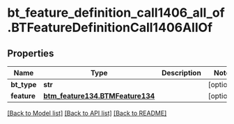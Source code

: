 # bt_feature_definition_call1406_all_of.BTFeatureDefinitionCall1406AllOf

## Properties
Name | Type | Description | Notes
------------ | ------------- | ------------- | -------------
**bt_type** | **str** |  | [optional] 
**feature** | [**btm_feature134.BTMFeature134**](BTMFeature134.md) |  | [optional] 

[[Back to Model list]](../README.md#documentation-for-models) [[Back to API list]](../README.md#documentation-for-api-endpoints) [[Back to README]](../README.md)


